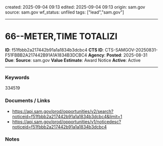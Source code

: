 created: 2025-09-04 09:13
edited: 2025-09-04 09:13
origin: sam.gov
source: sam.gov
wf_status: unfiled
tags: ["lead","sam.gov"]

---

# 66--METER,TIME TOTALIZI

**ID**: f51fbbb2a217442b91a1a1834b3dcbc4
**CTS ID**: CTS-SAMGOV-20250831-F51FBBB2A217442B91A1A1834B3DCBC4
**Agency**: 
**Posted**: 2025-08-31
**Due**: 
**Source**: sam.gov
**Value Estimate**: Award Notice
**Active**: Active

---

### Keywords
334519

### Documents / Links
- <https://api.sam.gov/prod/opportunities/v2/search?noticeid=f51fbbb2a217442b91a1a1834b3dcbc4&limit=1>
- <https://api.sam.gov/prod/opportunities/v1/noticedesc?noticeid=f51fbbb2a217442b91a1a1834b3dcbc4>

### Notes

